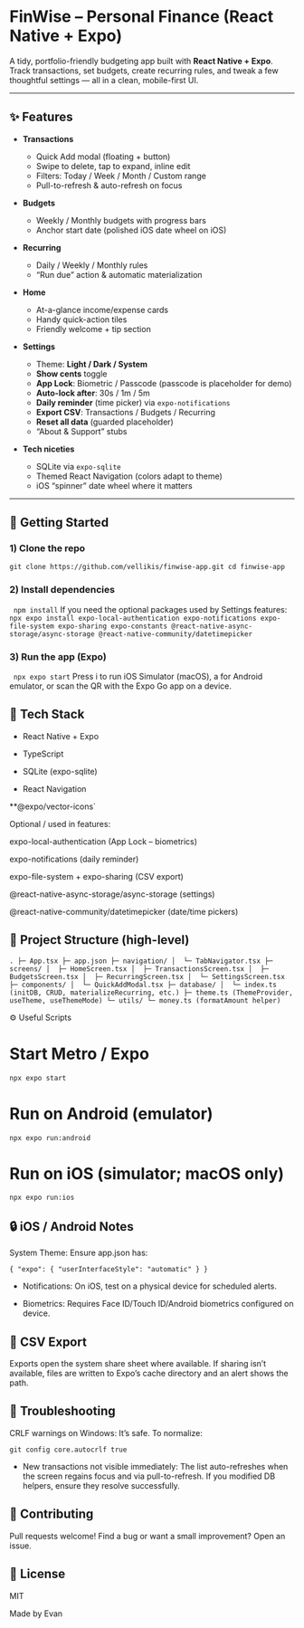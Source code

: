 # FinWise – Personal Finance (React Native + Expo)

A tidy, portfolio-friendly budgeting app built with **React Native + Expo**.  
Track transactions, set budgets, create recurring rules, and tweak a few thoughtful settings — all in a clean, mobile-first UI.

---

## ✨ Features

- **Transactions**
  - Quick Add modal (floating + button)
  - Swipe to delete, tap to expand, inline edit
  - Filters: Today / Week / Month / Custom range
  - Pull-to-refresh & auto-refresh on focus

- **Budgets**
  - Weekly / Monthly budgets with progress bars
  - Anchor start date (polished iOS date wheel on iOS)

- **Recurring**
  - Daily / Weekly / Monthly rules
  - “Run due” action & automatic materialization

- **Home**
  - At-a-glance income/expense cards
  - Handy quick-action tiles
  - Friendly welcome + tip section

- **Settings**
  - Theme: **Light / Dark / System**
  - **Show cents** toggle
  - **App Lock**: Biometric / Passcode (passcode is placeholder for demo)
  - **Auto-lock after**: 30s / 1m / 5m
  - **Daily reminder** (time picker) via `expo-notifications`
  - **Export CSV**: Transactions / Budgets / Recurring
  - **Reset all data** (guarded placeholder)
  - “About & Support” stubs

- **Tech niceties**
  - SQLite via `expo-sqlite`
  - Themed React Navigation (colors adapt to theme)
  - iOS “spinner” date wheel where it matters

---

## 🚀 Getting Started

### 1) Clone the repo
`git clone https://github.com/vellikis/finwise-app.git
cd finwise-app`

### 2) Install dependencies
` npm install`
If you need the optional packages used by Settings features:
`npx expo install expo-local-authentication expo-notifications expo-file-system expo-sharing expo-constants @react-native-async-storage/async-storage @react-native-community/datetimepicker`
### 3) Run the app (Expo)
` npx expo start`
Press i to run iOS Simulator (macOS), a for Android emulator,
or scan the QR with the Expo Go app on a device.

## 🧩 Tech Stack

- React Native + Expo

- TypeScript

- SQLite (expo-sqlite)

- React Navigation

**@expo/vector-icons`

Optional / used in features:

expo-local-authentication (App Lock – biometrics)

expo-notifications (daily reminder)

expo-file-system + expo-sharing (CSV export)

@react-native-async-storage/async-storage (settings)

@react-native-community/datetimepicker (date/time pickers)

## 📁 Project Structure (high-level)
`.
├─ App.tsx
├─ app.json
├─ navigation/
│  └─ TabNavigator.tsx
├─ screens/
│  ├─ HomeScreen.tsx
│  ├─ TransactionsScreen.tsx
│  ├─ BudgetsScreen.tsx
│  ├─ RecurringScreen.tsx
│  └─ SettingsScreen.tsx
├─ components/
│  └─ QuickAddModal.tsx
├─ database/
│  └─ index.ts (initDB, CRUD, materializeRecurring, etc.)
├─ theme.ts (ThemeProvider, useTheme, useThemeMode)
└─ utils/
   └─ money.ts (formatAmount helper)`

⚙️ Useful Scripts
# Start Metro / Expo
`npx expo start`

# Run on Android (emulator)
`npx expo run:android`

# Run on iOS (simulator; macOS only)
`npx expo run:ios`

## 🔒 iOS / Android Notes

System Theme: Ensure app.json has:

`{ "expo": { "userInterfaceStyle": "automatic" } }`


- Notifications: On iOS, test on a physical device for scheduled alerts.

- Biometrics: Requires Face ID/Touch ID/Android biometrics configured on device.

## 🧾 CSV Export

Exports open the system share sheet where available. If sharing isn’t available, files are written to Expo’s cache directory and an alert shows the path.

## 🧰 Troubleshooting

CRLF warnings on Windows: It’s safe. To normalize:

`git config core.autocrlf true`


- New transactions not visible immediately: The list auto-refreshes when the screen regains focus and via pull-to-refresh. If you modified DB helpers, ensure they resolve successfully.

## 🤝 Contributing

Pull requests welcome!
Find a bug or want a small improvement? Open an issue.

## 📜 License

MIT

Made by Evan

